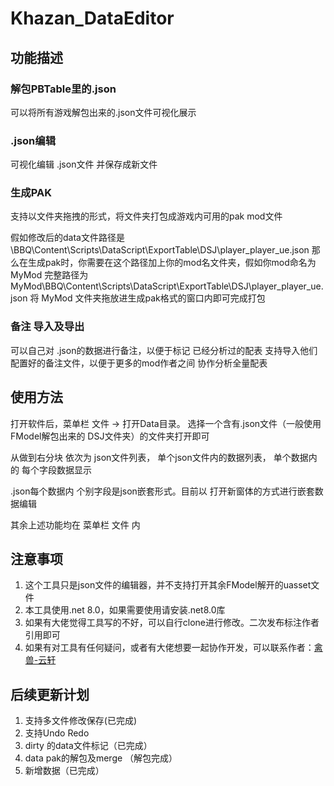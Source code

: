 # Khazan_DataEditor

## 功能描述

### 解包PBTable里的.json
可以将所有游戏解包出来的.json文件可视化展示

### .json编辑
可视化编辑 .json文件 并保存成新文件

### 生成PAK
支持以文件夹拖拽的形式，将文件夹打包成游戏内可用的pak mod文件

假如修改后的data文件路径是 \BBQ\Content\Scripts\DataScript\ExportTable\DSJ\player_player_ue.json
那么在生成pak时，你需要在这个路径加上你的mod名文件夹，假如你mod命名为MyMod
完整路径为 MyMod\BBQ\Content\Scripts\DataScript\ExportTable\DSJ\player_player_ue.json
将 MyMod 文件夹拖放进生成pak格式的窗口内即可完成打包

### 备注 导入及导出
可以自己对 .json的数据进行备注，以便于标记 已经分析过的配表
支持导入他们配置好的备注文件，以便于更多的mod作者之间 协作分析全量配表

## 使用方法

打开软件后，菜单栏 文件 -> 打开Data目录。 选择一个含有.json文件（一般使用 FModel解包出来的 DSJ文件夹）的文件夹打开即可

从做到右分块 依次为 json文件列表， 单个json文件内的数据列表， 单个数据内的 每个字段数据显示

.json每个数据内 个别字段是json嵌套形式。目前以 打开新窗体的方式进行嵌套数据编辑

其余上述功能均在 菜单栏 文件 内

## 注意事项

1. 这个工具只是json文件的编辑器，并不支持打开其余FModel解开的uasset文件
2. 本工具使用.net 8.0，如果需要使用请安装.net8.0库
3. 如果有大佬觉得工具写的不好，可以自行clone进行修改。二次发布标注作者引用即可
4. 如果有对工具有任何疑问，或者有大佬想要一起协作开发，可以联系作者：[禽兽-云轩](https://space.bilibili.com/8729996)

## 后续更新计划

1. 支持多文件修改保存(已完成)
2. 支持Undo Redo
3. dirty 的data文件标记（已完成）
4. data pak的解包及merge （解包完成）
5. 新增数据（已完成）
